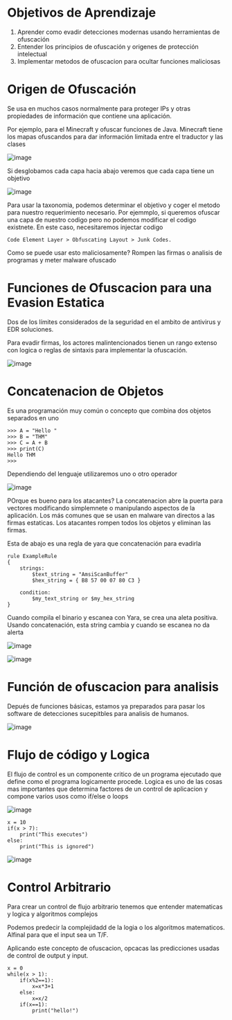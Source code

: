 # Objetivos de Aprendizaje

1. Aprender como evadir detecciones modernas usando herramientas de ofuscación
2. Entender los principios de ofuscación y origenes de protección intelectual
3. Implementar metodos de ofuscacion para ocultar funciones maliciosas

# Origen de Ofuscación

Se usa en muchos casos normalmente para proteger IPs y otras propiedades de información que contiene una aplicación.

Por ejemplo, para el Minecraft y ofuscar funciones de Java. Minecraft tiene los mapas ofuscandos para dar información limitada entre el traductor y las clases

![image](https://github.com/user-attachments/assets/46af5135-6105-4b57-b969-e3ccb67eff10)

Si desglobamos cada capa hacia abajo veremos que cada capa tiene un objetivo

![image](https://github.com/user-attachments/assets/30e906e3-5e18-4c2f-814b-362c16e86c3d)

Para usar la taxonomia, podemos determinar el objetivo y coger el metodo para nuestro requerimiento necesario. Por ejemmplo, si queremos ofuscar una capa de nuestro codigo pero no podemos modificar el codigo existnete. En este caso, necesitaremos injectar codigo

```
Code Element Layer > Obfuscating Layout > Junk Codes.
```

Como se puede usar esto maliciosamente? Rompen las firmas o analisis de programas y meter malware ofuscado

# Funciones de Ofuscacion para una Evasion Estatica

Dos de los límites considerados de la seguridad en el ambito de antivirus y EDR soluciones. 

Para evadir firmas, los actores malintencionados tienen un rango extenso con logica o reglas de sintaxis para implementar la ofuscación.

![image](https://github.com/user-attachments/assets/ff685a81-35e8-46db-bb5b-ef7744cbdfec)

# Concatenacion de Objetos

Es una programación muy común o concepto que combina dos objetos separados en uno 

```
>>> A = "Hello "
>>> B = "THM"
>>> C = A + B
>>> print(C)
Hello THM
>>>
```

Dependiendo del lenguaje utilizaremos uno o otro operador

![image](https://github.com/user-attachments/assets/b9575aab-1aa8-4b8b-996e-189709648a3e)

POrque es bueno para los atacantes? La concatenacion abre la puerta para vectores modificando simplemnete o manipulando aspectos de la aplicación. Los más comunes que se usan en malware van directos a las firmas estaticas. Los atacantes rompen todos los objetos y eliminan las firmas.

Esta de abajo es una regla de yara que concatenación para evadirla

```
rule ExampleRule
{
    strings:
        $text_string = "AmsiScanBuffer"
        $hex_string = { B8 57 00 07 80 C3 }

    condition:
        $my_text_string or $my_hex_string
}
```

Cuando compila el binario y escanea con Yara, se crea una aleta positiva. Usando concatenación, esta string cambia y cuando se escanea no da alerta

![image](https://github.com/user-attachments/assets/a78b86f7-40db-40be-a944-587d458f7fbc)

![image](https://github.com/user-attachments/assets/f25b1963-0d80-4a81-944f-53bef187d991)

# Función de ofuscacion para analisis

Depués de funciones básicas, estamos ya preparados para pasar los software de detecciones sucepitbles para analisis de humanos. 

![image](https://github.com/user-attachments/assets/5eb79f5b-3ac0-42a2-8d0a-973ba48d0b29)

# Flujo de código y Logica

El flujo de control es un componente critico de un programa ejecutado que define como el programa logicamente procede. Logica es uno de las cosas mas importantes que determina factores de un control de aplicacion y compone varios usos como if/else o loops

![image](https://github.com/user-attachments/assets/b1c961b7-03d7-4724-82c9-8487efe0ccc2)

```
x = 10 
if(x > 7):
	print("This executes")
else:
	print("This is ignored")
```

![image](https://github.com/user-attachments/assets/a5f04886-61e4-4034-8304-12e5427a6f03)

# Control Arbitrario

Para crear un control de flujo arbitrario tenemos que entender matematicas y logica y algoritmos complejos

Podemos predecir la complejidadd de la logia o los algoritmos matematicos. Alfinal para que el input sea un T/F.

Aplicando este concepto de ofuscacion, opcacas las predicciones usadas de control de output y input. 

```
x = 0
while(x > 1):
	if(x%2==1):
		x=x*3+1
	else:
		x=x/2
	if(x==1):
		print("hello!")
```


